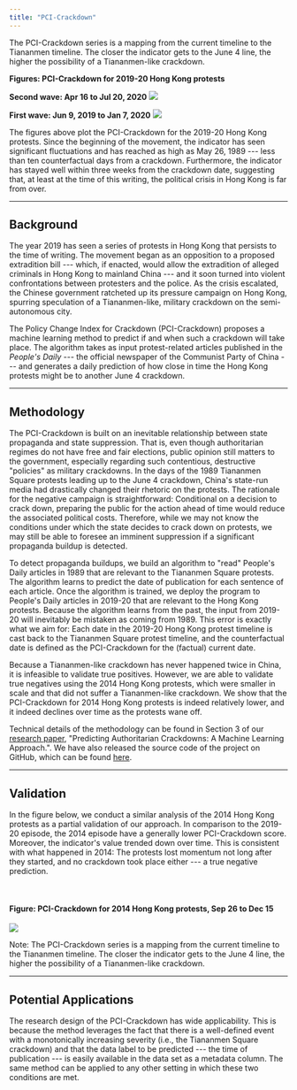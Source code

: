 ```yaml
---
title: "PCI-Crackdown"
---
```



The PCI-Crackdown series is a mapping from the current timeline to the Tiananmen timeline. The closer the indicator gets to the June 4 line, the higher the possibility of a Tiananmen-like crackdown.

**Figures: PCI-Crackdown for 2019-20 Hong Kong protests**

**Second wave: Apr 16 to Jul 20, 2020**
![](fig_hk19_w2_w_events.png)

**First wave: Jun 9, 2019 to Jan 7, 2020**
![](fig_hk19_w_events.png)

The figures above plot the PCI-Crackdown for the 2019-20 Hong Kong protests. Since the beginning of the movement, the indicator has seen significant fluctuations and has reached as high as May 26, 1989 --- less than ten counterfactual days from a crackdown. Furthermore, the indicator has stayed well within three weeks from the crackdown date, suggesting that, at least at the time of this writing, the political crisis in Hong Kong is far from over.

--- 

## Background

The year 2019 has seen a series of protests in Hong Kong that persists to the time of writing. The movement began as an opposition to a proposed extradition bill --- which, if enacted, would allow the extradition of alleged criminals in Hong Kong to mainland China --- and it soon turned into violent confrontations between protesters and the police. As the crisis escalated, the Chinese government ratcheted up its pressure campaign on Hong Kong, spurring speculation of a Tiananmen-like, military crackdown on the semi-autonomous city.

The Policy Change Index for Crackdown (PCI-Crackdown) proposes a machine learning method to predict if and when such a crackdown will take place. The algorithm takes as input protest-related articles published in the *People's Daily* --- the official newspaper of the Communist Party of China --- and generates a daily prediction of how close in time the Hong Kong protests might be to another June 4 crackdown.

---

## Methodology

The PCI-Crackdown is built on an inevitable relationship between state propaganda and state suppression. That is, even though authoritarian regimes do not have free and fair elections, public opinion still matters to the government, especially regarding such contentious, destructive "policies" as military crackdowns. In the days of the 1989 Tiananmen Square protests leading up to the June 4 crackdown, China's state-run media had drastically changed their rhetoric on the protests. The rationale for the negative campaign is straightforward: Conditional on a decision to crack down, preparing the public for the action ahead of time would reduce the associated political costs. Therefore, while we may not know the conditions under which the state decides to crack down on protests, we may still be able to foresee an imminent suppression if a significant propaganda buildup is detected.

To detect propaganda buildups, we build an algorithm to "read" People's Daily articles in 1989 that are relevant to the Tiananmen Square protests. The algorithm learns to predict the date of publication for each sentence of each article. Once the algorithm is trained, we deploy the program to People's Daily articles in 2019-20 that are relevant to the Hong Kong protests. Because the algorithm learns from the past, the input from 2019-20 will inevitably be mistaken as coming from 1989. This error is exactly what we aim for: Each date in the 2019-20 Hong Kong protest timeline is cast back to the Tiananmen Square protest timeline, and the counterfactual date is defined as the PCI-Crackdown for the (factual) current date.

Because a Tiananmen-like crackdown has never happened twice in China, it is infeasible to validate true positives. However, we are able to validate true negatives using the 2014 Hong Kong protests, which were smaller in scale and that did not suffer a Tiananmen-like crackdown. We show that the PCI-Crackdown for 2014 Hong Kong protests is indeed relatively lower, and it indeed declines over time as the protests wane off.

Technical details of the methodology can be found in Section 3 of our [research paper](https://www.mercatus.org/publications/technology-and-innovation/predicting-authoritarian-crackdowns), "Predicting Authoritarian Crackdowns: A Machine Learning Approach.". We have also released the source code of the project on GitHub, which can be found [here](https://github.com/PSLmodels/PCI-Crackdown).

---

## Validation

In the figure below, we conduct a similar analysis of the 2014 Hong Kong protests as a partial validation of our approach. In comparison to the 2019-20 episode, the 2014 episode have a generally lower PCI-Crackdown score. Moreover, the indicator's value trended down over time. This is consistent with what happened in 2014: The protests lost momentum not long after they started, and no crackdown took place either --- a true negative prediction.

<br/>

#### **Figure: PCI-Crackdown for 2014 Hong Kong protests, Sep 26 to Dec 15**

![](fig_hk14.png)

Note: The PCI-Crackdown series is a mapping from the current timeline to the Tiananmen timeline. The closer the indicator gets to the June 4 line, the higher the possibility of a Tiananmen-like crackdown.

---

## Potential Applications

The research design of the PCI-Crackdown has wide applicability. This is because the method leverages the fact that there is a well-defined event with a monotonically increasing severity (i.e., the Tiananmen Square crackdown) and that the data label to be predicted --- the time of publication --- is easily available in the data set as a metadata column. The same method can be applied to any other setting in which these two conditions are met.